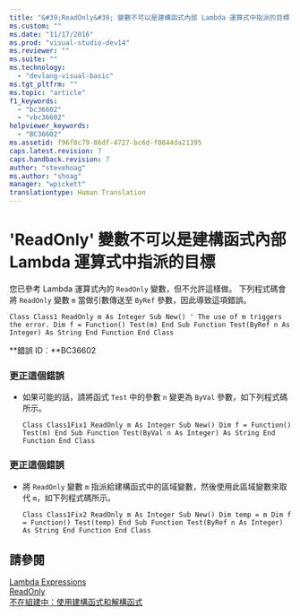 ```yaml
---
title: "&#39;ReadOnly&#39; 變數不可以是建構函式內部 Lambda 運算式中指派的目標 | Microsoft Docs"
ms.custom: ""
ms.date: "11/17/2016"
ms.prod: "visual-studio-dev14"
ms.reviewer: ""
ms.suite: ""
ms.technology: 
  - "devlang-visual-basic"
ms.tgt_pltfrm: ""
ms.topic: "article"
f1_keywords: 
  - "bc36602"
  - "vbc36602"
helpviewer_keywords: 
  - "BC36602"
ms.assetid: f96f8c79-86df-4727-bc6d-f0844da21395
caps.latest.revision: 7
caps.handback.revision: 7
author: "stevehoag"
ms.author: "shoag"
manager: "wpickett"
translationtype: Human Translation
---
```

# &#39;ReadOnly&#39; 變數不可以是建構函式內部 Lambda 運算式中指派的目標
您已參考 Lambda 運算式內的 `ReadOnly` 變數，但不允許這樣做。 下列程式碼會將 `ReadOnly` 變數 `m` 當做引數傳送至 `ByRef` 參數，因此導致這項錯誤。  
  
```vb#  
Class Class1 ReadOnly m As Integer Sub New() ' The use of m triggers the error. Dim f = Function() Test(m) End Sub Function Test(ByRef n As Integer) As String End Function End Class  
```  
  
 **錯誤 ID︰**BC36602  
  
### 更正這個錯誤  
  
-   如果可能的話，請將函式 `Test` 中的參數 `n` 變更為 `ByVal` 參數，如下列程式碼所示。  
  
    ```vb#  
    Class Class1Fix1 ReadOnly m As Integer Sub New() Dim f = Function() Test(m) End Sub Function Test(ByVal n As Integer) As String End Function End Class  
    ```  
  
### 更正這個錯誤  
  
-   將 `ReadOnly` 變數 `m` 指派給建構函式中的區域變數，然後使用此區域變數來取代 `m`，如下列程式碼所示。  
  
    ```vb#  
    Class Class1Fix2 ReadOnly m As Integer Sub New() Dim temp = m Dim f = Function() Test(temp) End Sub Function Test(ByRef n As Integer) As String End Function End Class  
    ```  
  
## 請參閱  
 [Lambda Expressions](../../visual-basic/programming-guide/language-features/procedures/lambda-expressions.md)   
 [ReadOnly](../../visual-basic/language-reference/modifiers/readonly.md)   
 [不在組建中：使用建構函式和解構函式](http://msdn.microsoft.com/zh-tw/548eebe1-86c4-4377-b2f5-447cb8be3d90)